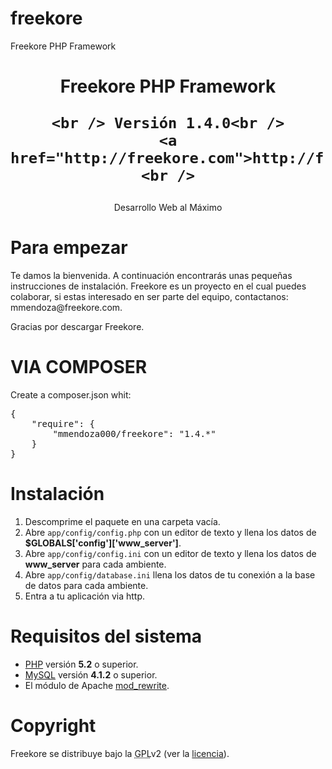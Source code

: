 freekore
========

Freekore PHP Framework



<h1 id="logo" style="text-align: center">
	Freekore PHP Framework
	 
	<br /> Versión 1.4.0<br />
	<a href="http://freekore.com">http://freekore.com</a>
	<br />
</h1>
<p style="text-align: center"> Desarrollo Web al Máximo</p>

<h1>Para empezar</h1>
<p>Te damos la bienvenida. A continuación encontrarás unas pequeñas instrucciones de instalación. 
Freekore es un proyecto en el cual puedes colaborar, si estas interesado en ser parte del equipo, contactanos: mmendoza@freekore.com.
</p>
<p>Gracias por descargar Freekore.</p>

<h1> VIA COMPOSER</h1>
Create a composer.json whit:
<pre>
{
    "require": {
        "mmendoza000/freekore": "1.4.*"
    }
}
</pre>



<h1>Instalación</h1>
<ol>
	<li>Descomprime el paquete en una carpeta vacía.</li>
	<li>Abre <code>app/config/config.php</code> con un editor de texto   y llena los datos de <b>$GLOBALS['config']['www_server']</b>.</li>
	<li>Abre <code>app/config/config.ini</code> con un editor de texto  y llena los datos de <b>www_server</b> para cada ambiente.</li>
	<li>Abre <code>app/config/database.ini</code> llena los datos de tu conexión a la base de datos para cada ambiente.</li>
	<li>Entra a tu aplicación via http.</li>
</ol>



<h1>Requisitos del sistema</h1>
<ul>
	<li><a href="http://php.net/">PHP</a> versión <strong>5.2</strong> o superior.</li>
	<li><a href="http://www.mysql.com/">MySQL</a> versión <strong>4.1.2</strong> o superior.</li>
	<li>El módulo de Apache <a href="http://httpd.apache.org/docs/2.2/mod/mod_rewrite.html">mod_rewrite</a>.</li>
</ul>








<h1>Copyright</h1>
<p>Freekore se distribuye bajo la <abbr title="Licencia Pública de GNU">GPL</abbr>v2 (ver la <a href="licencia.txt">licencia</a>).</p>

</body>
</html>